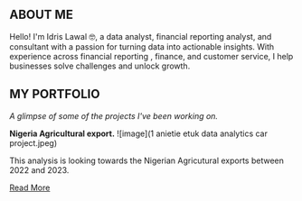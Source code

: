 ## ABOUT ME

Hello! I'm Idris Lawal 🤓, a data analyst, financial reporting analyst, and consultant with a passion for turning data into actionable insights. With experience across financial reporting , finance, and customer service, I help businesses solve challenges and unlock growth.
<!--Mention your top/relevant skills here - core and soft skills
## WHAT I DO

*As the Chief Analyst of SkillAhead Solutions Ltd, I provide consulting and training services for businesses and mentor aspiring analysts.*

**- ✅ Data Analytics Consulting.**
I provide in-depth analysis and tailored solutions to help you make data-driven decisions, optimize processes, and drive business growth. 

**- ✅ Staff Training & Development.**
I offer comprehensive training programs in data analysis, visualization, and data-driven decision-making. From beginner to advanced levels. 
-->

## MY PORTFOLIO 

*A glimpse of some of the projects I've been working on.*

**Nigeria Agricultural export.**
![image](1 anietie etuk data analytics car project.jpeg)

This analysis is looking towards the Nigerian Agricutural exports between 2022 and 2023.

[Read More](https://medium.com/@lawid3001/nigeria-agricultural-export-analysis-a9cbfae84cf4/)
